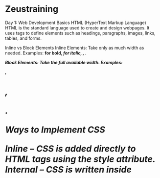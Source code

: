 # Zeustraining

Day 1: Web Development Basics
HTML (HyperText Markup Language)
HTML is the standard language used to create and design webpages.
It uses tags to define elements such as headings, paragraphs, images, links, tables, and forms.

Inline vs Block Elements
Inline Elements:
Take only as much width as needed.
Examples: <b> for bold, <i> for italic, <span>, <a>.

Block Elements:
Take the full available width.
Examples: <div>, <h1>, <p>.

Ways to Implement CSS

Inline – CSS is added directly to HTML tags using the style attribute.
Internal – CSS is written inside <style> tags in the <head> section of the HTML file.
External – CSS is written in a separate .css file and linked using the <link> tag.

Preferred method: External CSS – It separates style from content, improves reusability, maintainability, and readability.


CSS Selectors
Element Selector – Selects all elements of a specific type.
Example: p { color: red; }

Class Selector – Selects all elements with a given class.
Example: .box { padding: 10px; }

ID Selector – Selects a single unique element.
Example: #header { background: black; }

Ways to Add JavaScript

Inline – JS is added directly within HTML tags using events like onclick.
Internal – JS code is written inside <script> tags in the HTML file.
External – JS code is written in a separate .js file and linked using <script src="script.js"></script>.

Preferred method: External JS – It keeps code modular, reusable, cleaner, and more readable.
